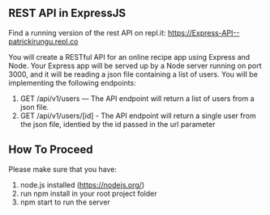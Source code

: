 ## REST API in ExpressJS

Find a running version of the rest API on repl.it:
https://Express-API--patrickirungu.repl.co

You will create a RESTful API for an online recipe app using Express and Node. 
Your Express app will be served up by a Node server running on port 3000, and it will be reading a json file containing a list of users. 
You will be implementing the following endpoints:
1. GET /api/v1/users — The API endpoint will return a list of users from a json file.
2. GET /api/v1/users/[id] - The API endpoint will return a single user from the json file, identied by the id passed in the url parameter

## How To Proceed
Please make sure that you have:
1. node.js installed (https://nodejs.org/)
2. run npm install in your root project folder
3. npm start to run the server
